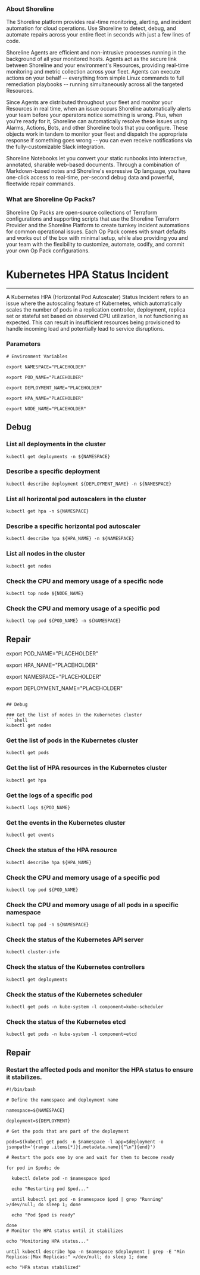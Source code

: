 
### About Shoreline
The Shoreline platform provides real-time monitoring, alerting, and incident automation for cloud operations. Use Shoreline to detect, debug, and automate repairs across your entire fleet in seconds with just a few lines of code.

Shoreline Agents are efficient and non-intrusive processes running in the background of all your monitored hosts. Agents act as the secure link between Shoreline and your environment's Resources, providing real-time monitoring and metric collection across your fleet. Agents can execute actions on your behalf -- everything from simple Linux commands to full remediation playbooks -- running simultaneously across all the targeted Resources.

Since Agents are distributed throughout your fleet and monitor your Resources in real time, when an issue occurs Shoreline automatically alerts your team before your operators notice something is wrong. Plus, when you're ready for it, Shoreline can automatically resolve these issues using Alarms, Actions, Bots, and other Shoreline tools that you configure. These objects work in tandem to monitor your fleet and dispatch the appropriate response if something goes wrong -- you can even receive notifications via the fully-customizable Slack integration.

Shoreline Notebooks let you convert your static runbooks into interactive, annotated, sharable web-based documents. Through a combination of Markdown-based notes and Shoreline's expressive Op language, you have one-click access to real-time, per-second debug data and powerful, fleetwide repair commands.

### What are Shoreline Op Packs?
Shoreline Op Packs are open-source collections of Terraform configurations and supporting scripts that use the Shoreline Terraform Provider and the Shoreline Platform to create turnkey incident automations for common operational issues. Each Op Pack comes with smart defaults and works out of the box with minimal setup, while also providing you and your team with the flexibility to customize, automate, codify, and commit your own Op Pack configurations.

# Kubernetes HPA Status Incident
---

A Kubernetes HPA (Horizontal Pod Autoscaler) Status Incident refers to an issue where the autoscaling feature of Kubernetes, which automatically scales the number of pods in a replication controller, deployment, replica set or stateful set based on observed CPU utilization, is not functioning as expected. This can result in insufficient resources being provisioned to handle incoming load and potentially lead to service disruptions.

### Parameters
```shell
# Environment Variables

export NAMESPACE="PLACEHOLDER"

export POD_NAME="PLACEHOLDER"

export DEPLOYMENT_NAME="PLACEHOLDER"

export HPA_NAME="PLACEHOLDER"

export NODE_NAME="PLACEHOLDER"
```

## Debug


### List all deployments in the cluster
```shell
kubectl get deployments -n ${NAMESPACE}
```

### Describe a specific deployment
```shell
kubectl describe deployment ${DEPLOYMENT_NAME} -n ${NAMESPACE}
```

### List all horizontal pod autoscalers in the cluster
```shell
kubectl get hpa -n ${NAMESPACE}
```

### Describe a specific horizontal pod autoscaler
```shell
kubectl describe hpa ${HPA_NAME} -n ${NAMESPACE}
```
### List all nodes in the cluster
```shell
kubectl get nodes
```

### Check the CPU and memory usage of a specific node
```shell
kubectl top node ${NODE_NAME}
```

### Check the CPU and memory usage of a specific pod
```shell
kubectl top pod ${POD_NAME} -n ${NAMESPACE}
```

## Repair

export POD_NAME="PLACEHOLDER"

export HPA_NAME="PLACEHOLDER"

export NAMESPACE="PLACEHOLDER"

export DEPLOYMENT_NAME="PLACEHOLDER"
```

## Debug

### Get the list of nodes in the Kubernetes cluster
```shell
kubectl get nodes
```

### Get the list of pods in the Kubernetes cluster
```shell
kubectl get pods
```

### Get the list of HPA resources in the Kubernetes cluster
```shell
kubectl get hpa
```

### Get the logs of a specific pod
```shell
kubectl logs ${POD_NAME}
```

### Get the events in the Kubernetes cluster
```shell
kubectl get events
```

### Check the status of the HPA resource
```shell
kubectl describe hpa ${HPA_NAME}
```

### Check the CPU and memory usage of a specific pod
```shell
kubectl top pod ${POD_NAME}
```

### Check the CPU and memory usage of all pods in a specific namespace
```shell
kubectl top pod -n ${NAMESPACE}
```

### Check the status of the Kubernetes API server
```shell
kubectl cluster-info
```

### Check the status of the Kubernetes controllers
```shell
kubectl get deployments
```

### Check the status of the Kubernetes scheduler
```shell
kubectl get pods -n kube-system -l component=kube-scheduler
```

### Check the status of the Kubernetes etcd
```shell
kubectl get pods -n kube-system -l component=etcd
```

## Repair
### Restart the affected pods and monitor the HPA status to ensure it stabilizes.
```shell
#!/bin/bash

# Define the namespace and deployment name

namespace=${NAMESPACE}

deployment=${DEPLOYMENT}

# Get the pods that are part of the deployment

pods=$(kubectl get pods -n $namespace -l app=$deployment -o jsonpath='{range .items[*]}{.metadata.name}{"\n"}{end}')

# Restart the pods one by one and wait for them to become ready

for pod in $pods; do

  kubectl delete pod -n $namespace $pod

  echo "Restarting pod $pod..."

  until kubectl get pod -n $namespace $pod | grep "Running" >/dev/null; do sleep 1; done

  echo "Pod $pod is ready"

done
# Monitor the HPA status until it stabilizes

echo "Monitoring HPA status..."

until kubectl describe hpa -n $namespace $deployment | grep -E "Min Replicas:|Max Replicas:" >/dev/null; do sleep 1; done

echo "HPA status stabilized"
```